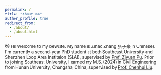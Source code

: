 ```yaml
---
permalink: /
title: "About me"
author_profile: true
redirect_from: 
  - /about/
  - /about.html
---
```


😻 Hi! Welcome to my bewsite. My name is Zihao Zhang(张子豪 in Chinese). I'm currently a second-year PhD student at both Southeast University and Shenzhen Loop Area Instituion (SLAI), supervised by [Prof. Ziyuan Pu](https://tc.seu.edu.cn/2023/0330/c25722a440232/page.htm). Prior to joining Southeast University, I earned my M.S. (2024) in Civil Engineering from Hunan University, Changsha, China, supervised by [Prof. Chenhui Liu](https://grzy.hnu.edu.cn/site/index/liuchenhui).




